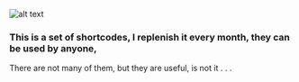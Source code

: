 ![alt text](https://imgur.com/PL0AtTn)
<h3>This is a set of shortcodes, I replenish it every month, they can be used by anyone,</h1>
<p>There are not many of them, but they are useful, is not it . . .</p>
